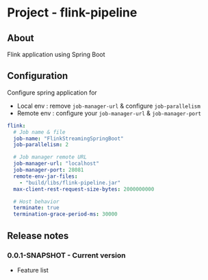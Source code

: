 # Project - flink-pipeline

## About

Flink application using Spring Boot

## Configuration

Configure spring application for

* Local env : remove `job-manager-url` & configure `job-parallelism`
* Remote env : configure your `job-manager-url` & `job-manager-port`

```yaml
flink:
  # Job name & file
  job-name: "FlinkStreamingSpringBoot"
  job-parallelism: 2

  # Job manager remote URL
  job-manager-url: "localhost"
  job-manager-port: 28081
  remote-env-jar-files:
    - "build/libs/flink-pipeline.jar"
  max-client-rest-request-size-bytes: 2000000000

  # Host behavior
  terminate: true
  termination-grace-period-ms: 30000
```

## Release notes

### 0.0.1-SNAPSHOT - Current version

* Feature list